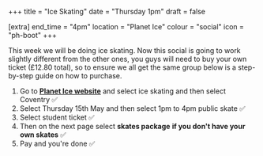 +++
title = "Ice Skating"
date = "Thursday 1pm"
draft = false

[extra]
end_time = "4pm"
location = "Planet Ice"
colour = "social"
icon = "ph-boot"
+++

This week we will be doing ice skating. Now this social is going to work slightly different from the other ones, you guys will need to buy your own ticket (£12.80 total), so to ensure we all get the same group below is a step-by-step guide on how to purchase.

1. Go to [__Planet Ice website__](https://planet-ice.co.uk/checkout) and select ice skating and then select Coventry ✅ 
2. Select Thursday 15th May and then select 1pm to 4pm public skate ✅ 
3. Select student ticket ✅ 
4. Then on the next page select **skates package** __if you don't have your own skates__ ✅ 
5. Pay and you're done ✅